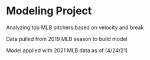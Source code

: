 # Modeling Project
Analyzing top MLB pitchers based on velocity and break


Data pulled from 2019 MLB season to build model

Model applied with 2021 MLB data as of (4/24/21)
